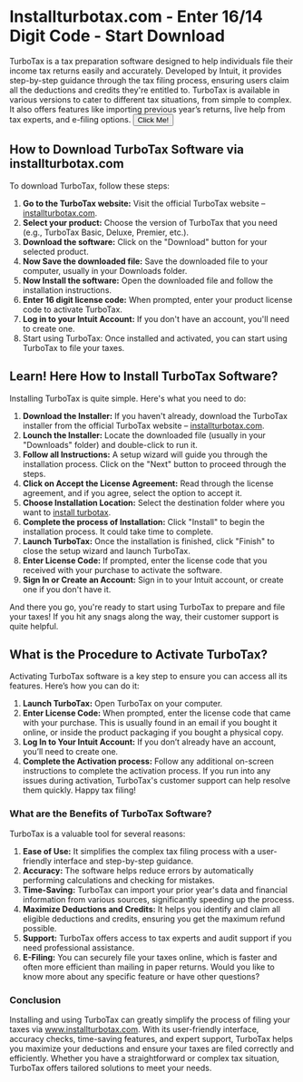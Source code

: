 # Installturbotax.com - Enter 16/14 Digit Code - Start Download
TurboTax is a tax preparation software designed to help individuals file their income tax returns easily and accurately. Developed by Intuit, it provides step-by-step guidance through the tax filing process, ensuring users claim all the deductions and credits they're entitled to. TurboTax is available in various versions to cater to different tax situations, from simple to complex. It also offers features like importing previous year’s returns, live help from tax experts, and e-filing options.
                                                                          <button>Click Me!</button>

## How to Download TurboTax Software via installturbotax.com
To download TurboTax, follow these steps:
1.	**Go to the TurboTax website:** Visit the official TurboTax website – <a href="https://installturbotaxdotcom.github.io/">installturbotax.com</a>.
2.	**Select your product:** Choose the version of TurboTax that you need (e.g., TurboTax Basic, Deluxe, Premier, etc.).
3.	**Download the software:** Click on the "Download" button for your selected product.
4.	**Now Save the downloaded file:** Save the downloaded file to your computer, usually in your Downloads folder.
5.	**Now Install the software:** Open the downloaded file and follow the installation instructions.
6.	**Enter 16 digit license code:** When prompted, enter your product license code to activate TurboTax.
7.	**Log in to your Intuit Account:** If you don't have an account, you'll need to create one.
8.	Start using TurboTax: Once installed and activated, you can start using TurboTax to file your taxes.

## Learn! Here How to Install TurboTax Software?
Installing TurboTax is quite simple. Here's what you need to do:
1.	**Download the Installer:** If you haven't already, download the TurboTax installer from the official TurboTax website – <a href="https://installturbotaxdotcom.github.io/">installturbotax.com</a>.
2.	**Lounch the Installer:** Locate the downloaded file (usually in your "Downloads" folder) and double-click to run it.
3.	**Follow all Instructions:** A setup wizard will guide you through the installation process. Click on the "Next" button to proceed through the steps.
4.	**Click on Accept the License Agreement:** Read through the license agreement, and if you agree, select the option to accept it.
5.	**Choose Installation Location:** Select the destination folder where you want to <a href="https://installturbotaxdotcom.github.io/">install turbotax</a>. 
6.	**Complete the process of Installation:** Click "Install" to begin the installation process. It could take time to complete.
7.	**Launch TurboTax:** Once the installation is finished, click "Finish" to close the setup wizard and launch TurboTax.
8.	**Enter License Code:** If prompted, enter the license code that you received with your purchase to activate the software.
9.	**Sign In or Create an Account:** Sign in to your Intuit account, or create one if you don't have it.

And there you go, you're ready to start using TurboTax to prepare and file your taxes! If you hit any snags along the way, their customer support is quite helpful.

## What is the Procedure to Activate TurboTax?
Activating TurboTax software is a key step to ensure you can access all its features. Here’s how you can do it:
1.	**Launch TurboTax:** Open TurboTax on your computer.
2.	**Enter License Code:** When prompted, enter the license code that came with your purchase. This is usually found in an email if you bought it online, or inside the product packaging if you bought a physical copy.
3.	**Log In to Your Intuit Account:** If you don’t already have an account, you’ll need to create one.
4.	**Complete the Activation process:** Follow any additional on-screen instructions to complete the activation process.
If you run into any issues during activation, TurboTax's customer support can help resolve them quickly. Happy tax filing! 

### What are the Benefits of  TurboTax Software?
TurboTax is a valuable tool for several reasons:
1.	**Ease of Use:** It simplifies the complex tax filing process with a user-friendly interface and step-by-step guidance.
2.	**Accuracy:** The software helps reduce errors by automatically performing calculations and checking for mistakes.
3.	**Time-Saving:** TurboTax can import your prior year's data and financial information from various sources, significantly speeding up the process.
4.	**Maximize Deductions and Credits:** It helps you identify and claim all eligible deductions and credits, ensuring you get the maximum refund possible.
5.	**Support:** TurboTax offers access to tax experts and audit support if you need professional assistance.
6.	**E-Filing:** You can securely file your taxes online, which is faster and often more efficient than mailing in paper returns.
Would you like to know more about any specific feature or have other questions?

### Conclusion
Installing and using TurboTax can greatly simplify the process of filing your taxes via <a href="https://installturbotaxdotcom.github.io/">www.installturbotax.com</a>. With its user-friendly interface, accuracy checks, time-saving features, and expert support, TurboTax helps you maximize your deductions and ensure your taxes are filed correctly and efficiently. Whether you have a straightforward or complex tax situation, TurboTax offers tailored solutions to meet your needs.

